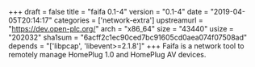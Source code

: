 +++
draft = false
title = "faifa 0.1-4"
version = "0.1-4"
date = "2019-04-05T20:14:17"
categories = ['network-extra']
upstreamurl = "https://dev.open-plc.org/"
arch = "x86_64"
size = "43440"
usize = "202032"
sha1sum = "6acff2c1ec90ced7bc91605cd0aea074f07508ad"
depends = "['libpcap', 'libevent>=2.1.8']"
+++
Faifa is a network tool to remotely manage HomePlug 1.0 and HomePlug AV devices.